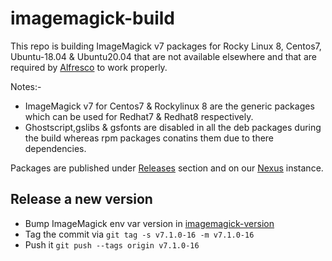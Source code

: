 # imagemagick-build

This repo is building ImageMagick v7 packages for Rocky Linux 8, Centos7, Ubuntu-18.04 & Ubuntu20.04  that are
not available elsewhere and that are required by
[Alfresco](https://docs.alfresco.com/content-services/latest/support/) to work properly.

Notes:- 

* ImageMagick v7 for Centos7 & Rockylinux 8 are the generic packages which can be used for Redhat7 & Redhat8 respectively.
* Ghostscript,gslibs & gsfonts are disabled in all the deb packages during the build whereas rpm packages conatins them due to there dependencies.

Packages are published under [Releases](https://github.com/Alfresco/imagemagick-build/releases) section and on our [Nexus](https://nexus.alfresco.com/nexus/service/local/repositories/thirdparty/content/org/imagemagick/imagemagick-distribution/) instance.

## Release a new version

* Bump ImageMagick env var version in [imagemagick-version](https://github.com/Alfresco/imagemagick-build/blob/main/.github/actions/imagemagick-version)
* Tag the commit via `git tag -s v7.1.0-16 -m v7.1.0-16`
* Push it `git push --tags origin v7.1.0-16`